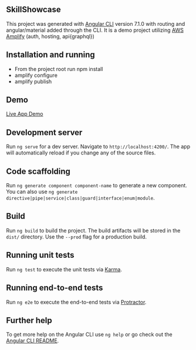 ## SkillShowcase
This project was generated with [Angular CLI](https://github.com/angular/angular-cli) version 7.1.0 with routing and angular/material added through the CLI. It is a demo project utilizing [AWS Amplify](https://aws-amplify.github.io/docs/) (auth, hosting, api{graphql})

## Installation and running
-   From the project root run npm install
-   amplify configure 
-   amplify publish

## Demo
[Live App Demo](http://skillshowcase--hosting-bucket.s3-website-us-east-1.amazonaws.com)

## Development server

Run `ng serve` for a dev server. Navigate to `http://localhost:4200/`. The app will automatically reload if you change any of the source files.

## Code scaffolding

Run `ng generate component component-name` to generate a new component. You can also use `ng generate directive|pipe|service|class|guard|interface|enum|module`.

## Build

Run `ng build` to build the project. The build artifacts will be stored in the `dist/` directory. Use the `--prod` flag for a production build.

## Running unit tests

Run `ng test` to execute the unit tests via [Karma](https://karma-runner.github.io).

## Running end-to-end tests

Run `ng e2e` to execute the end-to-end tests via [Protractor](http://www.protractortest.org/).

## Further help

To get more help on the Angular CLI use `ng help` or go check out the [Angular CLI README](https://github.com/angular/angular-cli/blob/master/README.md).
